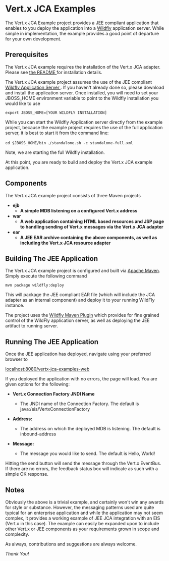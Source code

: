 Vert.x JCA Examples
===

The Vert.x JCA Example project provides a JEE compliant application that
enables to you deploy the application into a [Wildfly](http://wildfly.org) application server. While simple in implementation, the example provides a good point of departure for your own development. 

Prerequisites
---
The Vert.x JCA example requires the installation of the Vert.x JCA adapter. Please
see [the README ](https://github.com/vert-x3/vertx-jca/blob/master/README.md) for installation details.

The Vert.x JCA example project assumes the use of the JEE compliant [Wildfly Application Server
](http://wildfly.org). If you haven't already done so, please download and install the application server. Once installed, you will need to set your JBOSS_HOME environment variable to point to the Wildfly installation you would like to use

`export JBOSS_HOME=[YOUR WILDFLY INSTALLATION]`

While you can start the Wildfly Application server directly from the example project, because the example project requires the use of the full application server, it is best to start it from the command line:

`cd $JBOSS_HOME/bin`
`./standalone.sh -c standalone-full.xml`

Note, we are starting the full Wildfly installation.

At this point, you are ready to build and deploy the Vert.x JCA example application.

Components
---
The Vert.x JCA example project consists of three Maven projects

* <b> ejb
	* A simple MDB listening on a configured Vert.x address</b>
* <b> war
	* A web application containing HTML based resources and JSP page to handling sending of Vert.x messages via the Vert.x JCA adapter</b>
* <b> ear
	* A JEE EAR archive containing the above components, as well as including the Vert.x JCA resource adapter</b>
  

Building The JEE Application
---
The Vert.x JCA example project is configured and built via [Apache Maven](http://maven.apache.org). Simply execute the following command

`mvn package wildfly:deploy`


This will package the JEE compliant EAR file (which will include the JCA adapter as an internal component) and deploy it to your running WildFly instance. 

The project uses the [Wildfly Maven Plugin](https://docs.jboss.org/wildfly/plugins/maven/latest/) which provides for fine grained control of the WildFly application server, as well as deploying the JEE artifact to running server.


Running The JEE Application
---
Once the JEE application has deployed, navigate using your preferred browser to

[localhost:8080/vertx-jca-examples-web](http://localhost:8080/vertx-jca-examples-web/)

If you deployed the application with no errors, the page will load. You are given options for the following:

* **Vert.x Connection Factory JNDI Name**
	* The JNDI name of the Connection Factory. The default is java:/eis/VertxConnectionFactory 

* **Address:**
	* The address on which the deployed MDB is listening. The default is inbound-address 

* **Message:**
	* The message you would like to send. The default is Hello, World!

Hitting the send button will send the message through the Vert.x EventBus. If there are no errors, the feedback status box will indicate as such with a simple OK response. 


Notes
---
Obviously the above is a trivial example, and certainly won't win any awards for style or substance. However, the messaging patterns used are quite typical for an enterprise application and while the application may not seem complex, it provides a working example of JEE JCA integration with an EIS (Vert.x in this case). The example can easily be expanded upon to include other Vert.x or JEE components as your requirements grown in scope and complexity.

As always, contributions and suggestions are always welcome. 

*Thank You!*

